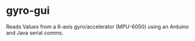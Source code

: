 # gyro-gui
Reads Values from a 6-axis gyro/accelerator (MPU-6050) using an Arduino and Java serial comms. 
